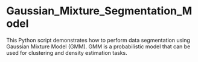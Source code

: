 # Gaussian_Mixture_Segmentation_Model

This Python script demonstrates how to perform data segmentation using Gaussian Mixture Model (GMM). GMM is a probabilistic model that can be used for clustering and density estimation tasks.
